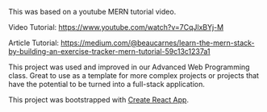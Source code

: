 This was based on a youtube MERN tutorial video.

Video Tutorial: https://www.youtube.com/watch?v=7CqJlxBYj-M

Article Tutorial: https://medium.com/@beaucarnes/learn-the-mern-stack-by-building-an-exercise-tracker-mern-tutorial-59c13c1237a1

This project was used and improved in our Advanced Web Programming class. Great to use as a template for more complex projects or projects that have the potential to be turned into a full-stack application.

This project was bootstrapped with [Create React App](https://github.com/facebook/create-react-app).
